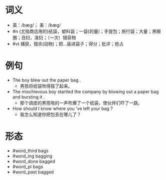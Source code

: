 # 词义
- 英：/bæɡ/； 美：/bæɡ/
- #n (尤指商店用的)纸袋，塑料袋；一袋(的量)；手提包；旅行袋；大量；黑眼圈；丑妇，泼妇；（一次）猎获物
- #vt 捕获，猎杀(动物)；把…装进袋子；得分；批评；抢占
# 例句
- The boy blew out the paper bag .
	- 男孩将纸袋吹得鼓了起来。
- The mischievous boy startled the company by blowing out a paper bag and bursting it .
	- 那个调皮的男孩啪的一声吹爆了一个纸袋，使伙伴们吓了一跳。
- How should I know where you 've left your bag ?
	- 我怎么知道你把包丢在哪儿了？
# 形态
- #word_third bags
- #word_ing bagging
- #word_done bagged
- #word_pl bags
- #word_past bagged
